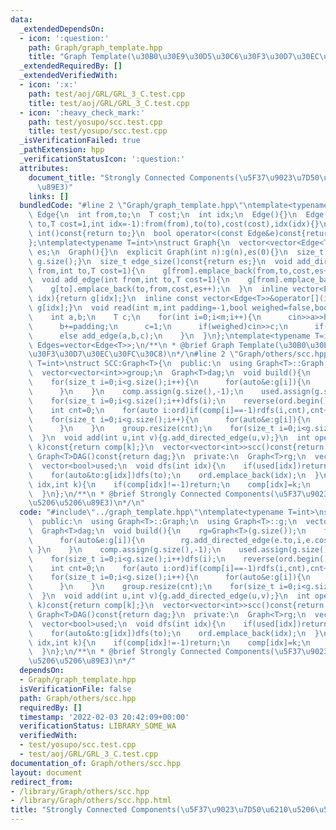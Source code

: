 ```yaml
---
data:
  _extendedDependsOn:
  - icon: ':question:'
    path: Graph/graph_template.hpp
    title: "Graph Template(\u30B0\u30E9\u30D5\u30C6\u30F3\u30D7\u30EC\u30FC\u30C8)"
  _extendedRequiredBy: []
  _extendedVerifiedWith:
  - icon: ':x:'
    path: test/aoj/GRL/GRL_3_C.test.cpp
    title: test/aoj/GRL/GRL_3_C.test.cpp
  - icon: ':heavy_check_mark:'
    path: test/yosupo/scc.test.cpp
    title: test/yosupo/scc.test.cpp
  _isVerificationFailed: true
  _pathExtension: hpp
  _verificationStatusIcon: ':question:'
  attributes:
    document_title: "Strongly Connected Components(\u5F37\u9023\u7D50\u6210\u5206\u5206\
      \u89E3)"
    links: []
  bundledCode: "#line 2 \"Graph/graph_template.hpp\"\ntemplate<typename T=int>\nstruct\
    \ Edge{\n  int from,to;\n  T cost;\n  int idx;\n  Edge(){}\n  Edge(int from,int\
    \ to,T cost=1,int idx=-1):from(from),to(to),cost(cost),idx(idx){}\n  operator\
    \ int()const{return to;}\n  bool operator<(const Edge&e)const{return cost<e.cost;}\n\
    };\ntemplate<typename T=int>\nstruct Graph{\n  vector<vector<Edge<T>>>g;\n  int\
    \ es;\n  Graph(){}\n  explicit Graph(int n):g(n),es(0){}\n  size_t size()const{return\
    \ g.size();}\n  size_t edge_size()const{return es;}\n  void add_directed_edge(int\
    \ from,int to,T cost=1){\n    g[from].emplace_back(from,to,cost,es++);\n  }\n\
    \  void add_edge(int from,int to,T cost=1){\n    g[from].emplace_back(from,to,cost,es);\n\
    \    g[to].emplace_back(to,from,cost,es++);\n  }\n  inline vector<Edge<T>>&operator[](int\
    \ idx){return g[idx];}\n  inline const vector<Edge<T>>&operator[](int idx)const{return\
    \ g[idx];}\n  void read(int m,int padding=-1,bool weighed=false,bool direct=false){\n\
    \    int a,b;\n    T c;\n    for(int i=0;i<m;i++){\n      cin>>a>>b;\n      a+=padding;\n\
    \      b+=padding;\n      c=1;\n      if(weighed)cin>>c;\n      if(direct)add_directed_edge(a,b,c);\n\
    \      else add_edge(a,b,c);\n    }\n  }\n};\ntemplate<typename T=int>\nusing\
    \ Edges=vector<Edge<T>>;\n/**\n * @brief Graph Template(\u30B0\u30E9\u30D5\u30C6\
    \u30F3\u30D7\u30EC\u30FC\u30C8)\n*/\n#line 2 \"Graph/others/scc.hpp\"\ntemplate<typename\
    \ T=int>\nstruct SCC:Graph<T>{\n  public:\n  using Graph<T>::Graph;\n  using Graph<T>::g;\n\
    \  vector<vector<int>>group;\n  Graph<T>dag;\n  void build(){\n    rg=Graph<T>(g.size());\n\
    \    for(size_t i=0;i<g.size();i++){\n      for(auto&e:g[i]){\n        rg.add_directed_edge(e.to,i,e.cost);\n\
    \      }\n    }\n    comp.assign(g.size(),-1);\n    used.assign(g.size(),false);\n\
    \    for(size_t i=0;i<g.size();i++)dfs(i);\n    reverse(ord.begin(),ord.end());\n\
    \    int cnt=0;\n    for(auto i:ord)if(comp[i]==-1)rdfs(i,cnt),cnt++;\n    dag=Graph<T>(cnt);\n\
    \    for(size_t i=0;i<g.size();i++){\n      for(auto&e:g[i]){\n        if(comp[i]!=comp[e.to])dag.add_directed_edge(comp[i],comp[e.to],e.cost);\n\
    \      }\n    }\n    group.resize(cnt);\n    for(size_t i=0;i<g.size();i++)group[comp[i]].emplace_back(i);\n\
    \  }\n  void add(int u,int v){g.add_directed_edge(u,v);}\n  int operator[](int\
    \ k)const{return comp[k];}\n  vector<vector<int>>scc()const{return group;}\n \
    \ Graph<T>DAG()const{return dag;}\n  private:\n  Graph<T>rg;\n  vector<int>comp,ord;\n\
    \  vector<bool>used;\n  void dfs(int idx){\n    if(used[idx])return;\n    used[idx]=true;\n\
    \    for(auto&to:g[idx])dfs(to);\n    ord.emplace_back(idx);\n  }\n  void rdfs(int\
    \ idx,int k){\n    if(comp[idx]!=-1)return;\n    comp[idx]=k;\n    for(auto&to:rg.g[idx])rdfs(to,k);\n\
    \  }\n};\n/**\n * @brief Strongly Connected Components(\u5F37\u9023\u7D50\u6210\
    \u5206\u5206\u89E3)\n*/\n"
  code: "#include\"../graph_template.hpp\"\ntemplate<typename T=int>\nstruct SCC:Graph<T>{\n\
    \  public:\n  using Graph<T>::Graph;\n  using Graph<T>::g;\n  vector<vector<int>>group;\n\
    \  Graph<T>dag;\n  void build(){\n    rg=Graph<T>(g.size());\n    for(size_t i=0;i<g.size();i++){\n\
    \      for(auto&e:g[i]){\n        rg.add_directed_edge(e.to,i,e.cost);\n     \
    \ }\n    }\n    comp.assign(g.size(),-1);\n    used.assign(g.size(),false);\n\
    \    for(size_t i=0;i<g.size();i++)dfs(i);\n    reverse(ord.begin(),ord.end());\n\
    \    int cnt=0;\n    for(auto i:ord)if(comp[i]==-1)rdfs(i,cnt),cnt++;\n    dag=Graph<T>(cnt);\n\
    \    for(size_t i=0;i<g.size();i++){\n      for(auto&e:g[i]){\n        if(comp[i]!=comp[e.to])dag.add_directed_edge(comp[i],comp[e.to],e.cost);\n\
    \      }\n    }\n    group.resize(cnt);\n    for(size_t i=0;i<g.size();i++)group[comp[i]].emplace_back(i);\n\
    \  }\n  void add(int u,int v){g.add_directed_edge(u,v);}\n  int operator[](int\
    \ k)const{return comp[k];}\n  vector<vector<int>>scc()const{return group;}\n \
    \ Graph<T>DAG()const{return dag;}\n  private:\n  Graph<T>rg;\n  vector<int>comp,ord;\n\
    \  vector<bool>used;\n  void dfs(int idx){\n    if(used[idx])return;\n    used[idx]=true;\n\
    \    for(auto&to:g[idx])dfs(to);\n    ord.emplace_back(idx);\n  }\n  void rdfs(int\
    \ idx,int k){\n    if(comp[idx]!=-1)return;\n    comp[idx]=k;\n    for(auto&to:rg.g[idx])rdfs(to,k);\n\
    \  }\n};\n/**\n * @brief Strongly Connected Components(\u5F37\u9023\u7D50\u6210\
    \u5206\u5206\u89E3)\n*/"
  dependsOn:
  - Graph/graph_template.hpp
  isVerificationFile: false
  path: Graph/others/scc.hpp
  requiredBy: []
  timestamp: '2022-02-03 20:42:09+00:00'
  verificationStatus: LIBRARY_SOME_WA
  verifiedWith:
  - test/yosupo/scc.test.cpp
  - test/aoj/GRL/GRL_3_C.test.cpp
documentation_of: Graph/others/scc.hpp
layout: document
redirect_from:
- /library/Graph/others/scc.hpp
- /library/Graph/others/scc.hpp.html
title: "Strongly Connected Components(\u5F37\u9023\u7D50\u6210\u5206\u5206\u89E3)"
---
```

